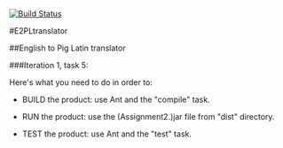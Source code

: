 [![Build Status](https://travis-ci.org/some-un/E2PLtranslator.svg?branch=master)](https://travis-ci.org/some-un/E2PLtranslator)

#E2PLtranslator

##English to Pig Latin translator

###Iteration 1, task 5:

Here's what you need to do in order to:

* BUILD the product: use Ant and the "compile" task.

* RUN the product: use the (Assignment2.)jar file from "dist" directory.

* TEST the product: use Ant and the "test" task.
